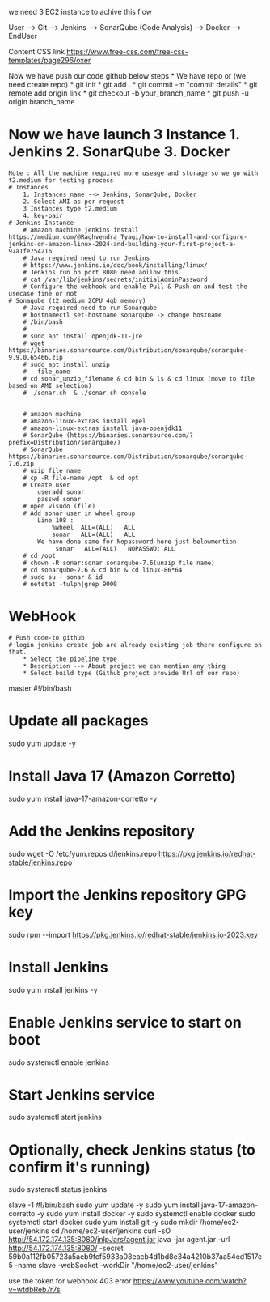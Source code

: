 we need 3 EC2 instance to achive this flow

User --> Git --> Jenkins --> SonarQube (Code Analysis) --> Docker --> EndUser

Content CSS link https://www.free-css.com/free-css-templates/page296/oxer

Now we have push our code github below steps
    * We have repo or  (we need create repo)
    * git init
    * git add .
    * git commit -m "commit details"
    * git remote add origin link
    * git checkout -b your_branch_name
    * git push -u origin branch_name
# Now we have launch 3 Instance  1. Jenkins 2. SonarQube 3. Docker
    Note : All the machine required more useage and storage so we go with t2.medium for testing process
    # Instances 
        1. Instances name --> Jenkins, SonarQube, Docker
        2. Select AMI as per request 
        3 Instances type t2.medium
        4. key-pair 
    # Jenkins Instance
        # amazon machine jenkins install https://medium.com/@Raghvendra_Tyagi/how-to-install-and-configure-jenkins-on-amazon-linux-2024-and-building-your-first-project-a-97a1fe754216
        # Java required need to run Jenkins
        # https://www.jenkins.io/doc/book/installing/linux/
        # Jenkins run on port 8080 need aollow this
        # cat /var/lib/jenkins/secrets/initialAdminPassword 
        # Configure the webhook and enable Pull & Push on and test the usecase fine or not
    # Sonaqube (t2.medium 2CPU 4gb memory)
        # Java required need to run Sonarqube
        # hostnamectl set-hostname sonarqube -> change hostname
        # /bin/bash
        #
        # sudo apt install openjdk-11-jre
        # wget https://binaries.sonarsource.com/Distribution/sonarqube/sonarqube-9.9.0.65466.zip
        # sudo apt install unzip
        #   file_name 
        # cd sonar_unzip_filename & cd bin & ls & cd linux (move to file based on AMI selection)
        # ./sonar.sh  & ./sonar.sh console


        # amazon machine
        # amazon-linux-extras install epel
        # amazon-linux-extras install java-openjdk11
        # SonarQube (https://binaries.sonarsource.com/?prefix=Distribution/sonarqube/)
        # SonarQube https://binaries.sonarsource.com/Distribution/sonarqube/sonarqube-7.6.zip
        # uzip file name
        # cp -R file-name /opt  & cd opt
        # Create user
            useradd sonar
            passwd sonar
        # open visudo (file)
        # Add sonar user in wheel group
            Line 108 :
                %wheel  ALL=(ALL)   ALL
                sonar   ALL=(ALL)   ALL
            We have done same for Nopassword here just belowmention
                 sonar   ALL=(ALL)   NOPASSWD: ALL
        # cd /opt
        # chown -R sonar:sonar sonarqube-7.6(unzip file name)
        # cd sonarqube-7.6 & cd bin & cd linux-86*64 
        # sudo su - sonar & id 
        # netstat -tulpn|grep 9000



WebHook
=======
    # Push code-to github 
    # login jenkins create job are already existing job there configure on that.
        * Select the pipeline type
        * Description --> About project we can mention any thing
        * Select build type (Github project provide Url of our repo)



master
#!/bin/bash

# Update all packages
sudo yum update -y

# Install Java 17 (Amazon Corretto)
sudo yum install java-17-amazon-corretto -y

# Add the Jenkins repository
sudo wget -O /etc/yum.repos.d/jenkins.repo https://pkg.jenkins.io/redhat-stable/jenkins.repo

# Import the Jenkins repository GPG key
sudo rpm --import https://pkg.jenkins.io/redhat-stable/jenkins.io-2023.key

# Install Jenkins
sudo yum install jenkins -y

# Enable Jenkins service to start on boot
sudo systemctl enable jenkins

# Start Jenkins service
sudo systemctl start jenkins

# Optionally, check Jenkins status (to confirm it's running)
sudo systemctl status jenkins


slave -1 
#!/bin/bash
sudo yum update -y
sudo yum install java-17-amazon-corretto  -y
sudo yum install docker -y
sudo systemctl enable docker
sudo systemctl start docker
sudo yum install git -y
sudo mkdir /home/ec2-user/jenkins
cd /home/ec2-user/jenkins
curl -sO http://54.172.174.135:8080/jnlpJars/agent.jar
java -jar agent.jar -url http://54.172.174.135:8080/ -secret 59b0a112fb05723a5aeb9fcf5933a08eacb4d1bd8e34a4210b37aa54ed1517c5 -name slave -webSocket -workDir "/home/ec2-user/jenkins"


use the token for webhook 403 error 
https://www.youtube.com/watch?v=wtdbReb7r7s






